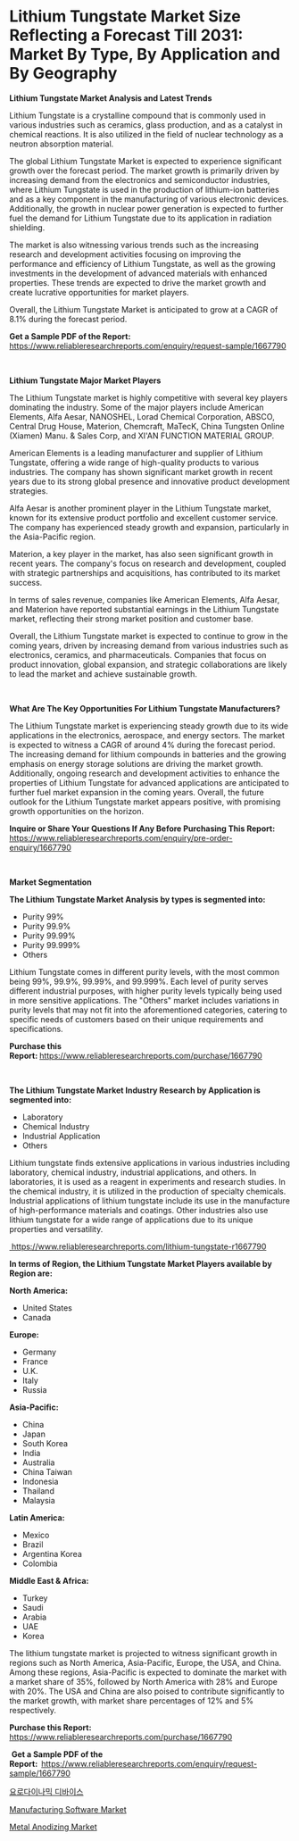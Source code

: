 <p><h1>Lithium Tungstate Market Size Reflecting a Forecast Till 2031: Market By Type, By Application and By Geography</h1></p><p><strong>Lithium Tungstate Market Analysis and Latest Trends</strong></p>
<p><p>Lithium Tungstate is a crystalline compound that is commonly used in various industries such as ceramics, glass production, and as a catalyst in chemical reactions. It is also utilized in the field of nuclear technology as a neutron absorption material.</p><p>The global Lithium Tungstate Market is expected to experience significant growth over the forecast period. The market growth is primarily driven by increasing demand from the electronics and semiconductor industries, where Lithium Tungstate is used in the production of lithium-ion batteries and as a key component in the manufacturing of various electronic devices. Additionally, the growth in nuclear power generation is expected to further fuel the demand for Lithium Tungstate due to its application in radiation shielding.</p><p>The market is also witnessing various trends such as the increasing research and development activities focusing on improving the performance and efficiency of Lithium Tungstate, as well as the growing investments in the development of advanced materials with enhanced properties. These trends are expected to drive the market growth and create lucrative opportunities for market players.</p><p>Overall, the Lithium Tungstate Market is anticipated to grow at a CAGR of 8.1% during the forecast period.</p></p>
<p><strong>Get a Sample PDF of the Report:&nbsp;</strong> <a href="https://www.reliableresearchreports.com/enquiry/request-sample/1667790">https://www.reliableresearchreports.com/enquiry/request-sample/1667790</a></p>
<p>&nbsp;</p>
<p><strong>Lithium Tungstate Major Market Players</strong></p>
<p><p>The Lithium Tungstate market is highly competitive with several key players dominating the industry. Some of the major players include American Elements, Alfa Aesar, NANOSHEL, Lorad Chemical Corporation, ABSCO, Central Drug House, Materion, Chemcraft, MaTecK, China Tungsten Online (Xiamen) Manu. & Sales Corp, and XI'AN FUNCTION MATERIAL GROUP.</p><p>American Elements is a leading manufacturer and supplier of Lithium Tungstate, offering a wide range of high-quality products to various industries. The company has shown significant market growth in recent years due to its strong global presence and innovative product development strategies.</p><p>Alfa Aesar is another prominent player in the Lithium Tungstate market, known for its extensive product portfolio and excellent customer service. The company has experienced steady growth and expansion, particularly in the Asia-Pacific region.</p><p>Materion, a key player in the market, has also seen significant growth in recent years. The company's focus on research and development, coupled with strategic partnerships and acquisitions, has contributed to its market success.</p><p>In terms of sales revenue, companies like American Elements, Alfa Aesar, and Materion have reported substantial earnings in the Lithium Tungstate market, reflecting their strong market position and customer base.</p><p>Overall, the Lithium Tungstate market is expected to continue to grow in the coming years, driven by increasing demand from various industries such as electronics, ceramics, and pharmaceuticals. Companies that focus on product innovation, global expansion, and strategic collaborations are likely to lead the market and achieve sustainable growth.</p></p>
<p>&nbsp;</p>
<p><strong>What Are The Key Opportunities For Lithium Tungstate Manufacturers?</strong></p>
<p><p>The Lithium Tungstate market is experiencing steady growth due to its wide applications in the electronics, aerospace, and energy sectors. The market is expected to witness a CAGR of around 4% during the forecast period. The increasing demand for lithium compounds in batteries and the growing emphasis on energy storage solutions are driving the market growth. Additionally, ongoing research and development activities to enhance the properties of Lithium Tungstate for advanced applications are anticipated to further fuel market expansion in the coming years. Overall, the future outlook for the Lithium Tungstate market appears positive, with promising growth opportunities on the horizon.</p></p>
<p><strong>Inquire or Share Your Questions If Any Before Purchasing This Report:</strong> <a href="https://www.reliableresearchreports.com/enquiry/pre-order-enquiry/1667790">https://www.reliableresearchreports.com/enquiry/pre-order-enquiry/1667790</a></p>
<p>&nbsp;</p>
<p><strong>Market Segmentation</strong></p>
<p><strong>The Lithium Tungstate Market Analysis by types is segmented into:</strong></p>
<p><ul><li>Purity 99%</li><li>Purity 99.9%</li><li>Purity 99.99%</li><li>Purity 99.999%</li><li>Others</li></ul></p>
<p><p>Lithium Tungstate comes in different purity levels, with the most common being 99%, 99.9%, 99.99%, and 99.999%. Each level of purity serves different industrial purposes, with higher purity levels typically being used in more sensitive applications. The "Others" market includes variations in purity levels that may not fit into the aforementioned categories, catering to specific needs of customers based on their unique requirements and specifications.</p></p>
<p><strong>Purchase this Report:&nbsp;</strong><a href="https://www.reliableresearchreports.com/purchase/1667790">https://www.reliableresearchreports.com/purchase/1667790</a></p>
<p>&nbsp;</p>
<p><strong>The Lithium Tungstate Market Industry Research by Application is segmented into:</strong></p>
<p><ul><li>Laboratory</li><li>Chemical Industry</li><li>Industrial Application</li><li>Others</li></ul></p>
<p><p>Lithium tungstate finds extensive applications in various industries including laboratory, chemical industry, industrial applications, and others. In laboratories, it is used as a reagent in experiments and research studies. In the chemical industry, it is utilized in the production of specialty chemicals. Industrial applications of lithium tungstate include its use in the manufacture of high-performance materials and coatings. Other industries also use lithium tungstate for a wide range of applications due to its unique properties and versatility.</p></p>
<p><a href="https://www.reliableresearchreports.com/lithium-tungstate-r1667790">&nbsp;https://www.reliableresearchreports.com/lithium-tungstate-r1667790</a></p>
<p><strong>In terms of Region, the Lithium Tungstate Market Players available by Region are:</strong></p>
<p>
    <p> <strong> North America: </strong>
        <ul>
            <li>United States</li>
            <li>Canada</li>
        </ul>
        </p> 
    <p> <strong> Europe: </strong>
        <ul>
            <li>Germany</li>
            <li>France</li>
            <li>U.K.</li>
            <li>Italy</li>
            <li>Russia</li>
        </ul>
        </p> 
    <p> <strong> Asia-Pacific: </strong>
        <ul>
            <li>China</li>
            <li>Japan</li>
            <li>South Korea</li>
            <li>India</li>
            <li>Australia</li>
            <li>China Taiwan</li>
            <li>Indonesia</li>
            <li>Thailand</li>
            <li>Malaysia</li>
        </ul>
        </p> 
    <p> <strong> Latin America: </strong>
        <ul>
            <li>Mexico</li>
            <li>Brazil</li>
            <li>Argentina Korea</li>
            <li>Colombia</li>
        </ul>
        </p> 
    <p> <strong> Middle East & Africa: </strong>
        <ul>
            <li>Turkey</li>
            <li>Saudi</li>
            <li>Arabia</li>
            <li>UAE</li>
            <li>Korea</li>
        </ul>
    </p>
    </p>
<p><p>The lithium tungstate market is projected to witness significant growth in regions such as North America, Asia-Pacific, Europe, the USA, and China. Among these regions, Asia-Pacific is expected to dominate the market with a market share of 35%, followed by North America with 28% and Europe with 20%. The USA and China are also poised to contribute significantly to the market growth, with market share percentages of 12% and 5% respectively.</p></p>
<p><strong>Purchase this Report: </strong><a href="https://www.reliableresearchreports.com/purchase/1667790">https://www.reliableresearchreports.com/purchase/1667790</a></p>
<p>&nbsp;<strong>Get a Sample PDF of the Report:&nbsp;&nbsp;</strong><a href="https://www.reliableresearchreports.com/enquiry/request-sample/1667790">https://www.reliableresearchreports.com/enquiry/request-sample/1667790</a></p>
<p><strong></strong></p>
<p><p><a href="https://github.com/rick7624/Market-Research-Report-List-1/blob/main/712228152623.md">요로다이나믹 디바이스</a></p><p><a href="https://www.linkedin.com/pulse/analyzing-manufacturing-software-market-global-industry-perspective-wzerc?trackingId=Vt3K%2Fzbj0XaqjVwn7Fb%2B2Q%3D%3D">Manufacturing Software Market</a></p><p><a href="https://www.linkedin.com/pulse/metal-anodizing-market-size-outlook-forecast-2024-2031-ferrousinfo-jpxuf?trackingId=f1b%2BQHCy4f2ZnSHvRNl13g%3D%3D">Metal Anodizing Market</a></p></p>